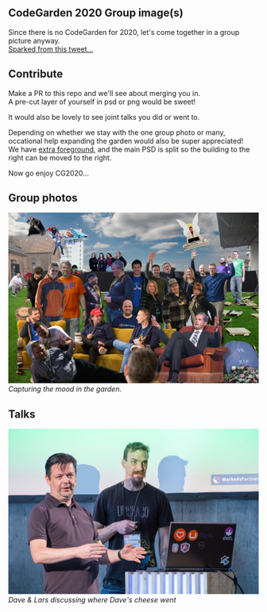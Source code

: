 ## CodeGarden 2020 Group image(s)

Since there is no CodeGarden for 2020, let's come together in a group picture anyway.  
[Sparked from this tweet...](https://twitter.com/marcemarc/status/1263566791281950734)

## Contribute

Make a PR to this repo and we'll see about merging you in.  
A pre-cut layer of yourself in psd or png would be sweet!

It would also be lovely to see joint talks you did or went to.

Depending on whether we stay with the one group photo or many,  
occational help expanding the garden would also be super appreciated!  
We have [extra foreground](./extra-foreground.jpg), and the main PSD
is split so the building to the right can be moved to the right.

Now go enjoy CG2020...

## Group photos

![CodeGarden group picture 2020](./codegarden2020.jpg)  
*Capturing the mood in the garden.*

## Talks

![Dave Woestenborghs and Lars-Erik Aabech talking](./dawoe-bleedo.jpg)
*Dave & Lars discussing where Dave's cheese went*

